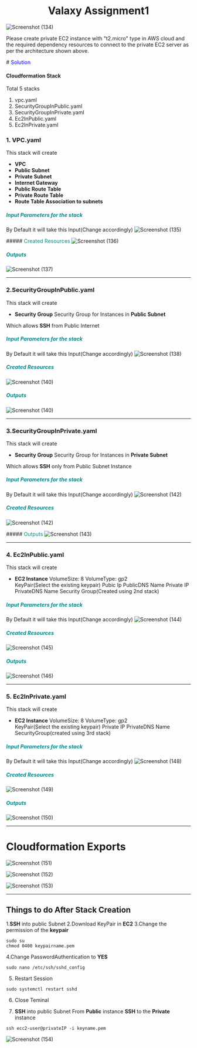# <center> Valaxy Assignment1 </center>

![Screenshot (134)](https://user-images.githubusercontent.com/28533352/120897550-6933a480-c644-11eb-9d37-9f555938acef.png)

Please create private EC2 instance with "t2.micro" type in AWS cloud and the required dependency resources to connect to the private EC2 server as per the architecture shown above.

#<font color=blue> Solution</font>


#### Cloudformation Stack
Total 5 stacks

1. vpc.yaml
2. SecurityGroupInPublic.yaml
3. SecurityGroupInPrivate.yaml
4. Ec2InPublic.yaml
5. Ec2InPrivate.yaml

### 1. VPC.yaml

This stack will create 
- **VPC** 
- **Public Subnet** 
- **Private Subnet** 
- **Internet Gateway** 
- **Public Route Table** 
- **Private Route Table** 
- **Route Table Association to subnets** 

##### <font color=DarkCyan> Input Parameters for the stack</font>

By Default it will take this Input(Change accordingly)
![Screenshot (135)](https://user-images.githubusercontent.com/28533352/120898014-c16ba600-c646-11eb-8e88-b149e58b552b.png)

#####<font color=DarkCyan > Created Resources </font> 
![Screenshot (136)](https://user-images.githubusercontent.com/28533352/120898308-f5939680-c647-11eb-9211-f096bed6601f.png)

##### <font color=DarkCyan>Outputs</font>
![Screenshot (137)](https://user-images.githubusercontent.com/28533352/120898385-4b683e80-c648-11eb-9443-b135d5446c27.png)

---

### 2.SecurityGroupInPublic.yaml
This stack will create 
- **Security Group** 
Security Group for Instances in **Public Subnet** 

Which allows **SSH** from Public Internet

##### <font color=DarkCyan> Input Parameters for the stack </font>
By Default it will take this Input(Change accordingly)
![Screenshot (138)](https://user-images.githubusercontent.com/28533352/120898776-093ffc80-c64a-11eb-80f0-bce1535e6a90.png)

##### <font color=DarkCyan> Created Resources </font>
![Screenshot (140)](https://user-images.githubusercontent.com/28533352/120898791-27a5f800-c64a-11eb-9f6b-e383615af998.png)

##### <font color=DarkCyan> Outputs </font>
![Screenshot (140)](https://user-images.githubusercontent.com/28533352/120898821-4ad0a780-c64a-11eb-8460-67b299b13643.png)

---

### 3.SecurityGroupInPrivate.yaml
This stack will create 
- **Security Group** 
Security Group for Instances in **Private Subnet**

Which allows **SSH** only from Public Subnet Instance

##### <font color=DarkCyan> Input Parameters for the stack </font>
By Default it will take this Input(Change accordingly)
![Screenshot (142)](https://user-images.githubusercontent.com/28533352/120899010-2a551d00-c64b-11eb-95ab-f65aac05e6c5.png)

##### <font color=DarkCyan> Created Resources </font>
![Screenshot (142)](https://user-images.githubusercontent.com/28533352/120899021-3b059300-c64b-11eb-943e-e8c34cd30d1c.png)

#####<font color=DarkCyan> Outputs</font>
![Screenshot (143)](https://user-images.githubusercontent.com/28533352/120899029-48228200-c64b-11eb-8a76-a02bb38ceff4.png)

---

### 4. Ec2InPublic.yaml
This stack will create 
- **EC2 Instance**
VolumeSize: 8 
VolumeType: gp2  
KeyPair(Select the existing keypair)
Pubic Ip
PublicDNS Name
Private IP
PrivateDNS Name
Security Group(Created using 2nd stack)

##### <font color=DarkCyan> Input Parameters for the stack </font>
By Default it will take this Input(Change accordingly)
![Screenshot (144)](https://user-images.githubusercontent.com/28533352/120899240-51f8b500-c64c-11eb-836a-7e843c093a1c.png)

##### <font color=DarkCyan> Created Resources </font>
![Screenshot (145)](https://user-images.githubusercontent.com/28533352/120899254-66d54880-c64c-11eb-98d2-e06eca0567fc.png)

##### <font color=DarkCyan> Outputs </font>
![Screenshot (146)](https://user-images.githubusercontent.com/28533352/120899271-7d7b9f80-c64c-11eb-8b90-c953d5422b3d.png)

---

### 5. Ec2InPrivate.yaml
This stack will create 
- **EC2 Instance**
VolumeSize: 8 
VolumeType: gp2  
KeyPair(Select the existing keypair)
Private IP
PrivateDNS Name
SecurityGroup(created using 3rd stack)

##### <font color=DarkCyan>Input Parameters for the stack </font>
By Default it will take this Input(Change accordingly)
![Screenshot (148)](https://user-images.githubusercontent.com/28533352/120899340-e236fa00-c64c-11eb-90bd-990eb23b234b.png)

##### <font color=DarkCyan> Created Resources </font>
![Screenshot (149)](https://user-images.githubusercontent.com/28533352/120899362-01358c00-c64d-11eb-9806-3de9b11ffcc3.png)

##### <font color=DarkCyan> Outputs </font>
![Screenshot (150)](https://user-images.githubusercontent.com/28533352/120899387-1ad6d380-c64d-11eb-91a9-ca245b3eb4fd.png)

---

# Cloudformation Exports

![Screenshot (151)](https://user-images.githubusercontent.com/28533352/120899498-a6e8fb00-c64d-11eb-871d-971704340b15.png)

![Screenshot (152)](https://user-images.githubusercontent.com/28533352/120899508-b23c2680-c64d-11eb-8cec-87cb8e0247f3.png)

![Screenshot (153)](https://user-images.githubusercontent.com/28533352/120899523-c08a4280-c64d-11eb-9b64-00e788b85a48.png)

---

## Things to do After Stack Creation

1.**SSH** into public Subnet
2.Download KeyPair in **EC2**
3.Change the permission of the **keypair**
 ```
 sudo su
 chmod 0400 keypairname.pem
 ```
4.Change PasswordAuthentication to **YES**
 ```
 sudo nano /etc/ssh/sshd_config
 
 ```

5. Restart Session
 ```
 sudo systemctl restart sshd
 ```
6. Close Teminal 

7. **SSH** into public Subnet
From **Public** instance **SSH** to the **Private** instance 

 ```
 ssh ecc2-user@privateIP -i keyname.pem
 ```

 ![Screenshot (154)](https://user-images.githubusercontent.com/28533352/120899889-89b52c00-c64f-11eb-9d23-6ac3b3fc4656.png)
